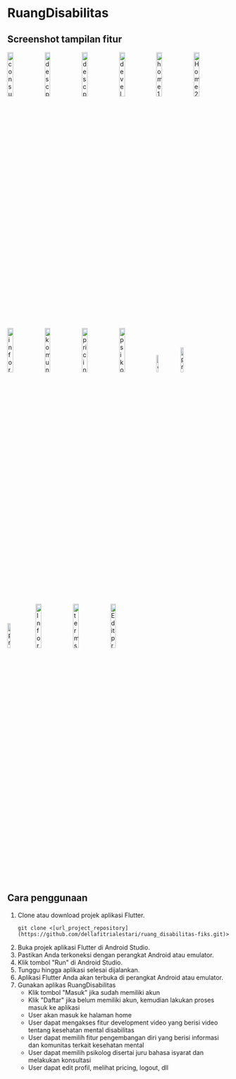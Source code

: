 # RuangDisabilitas

**Screenshot tampilan fitur** 
---
<img src="https://github.com/dellafitrialestari/ruang_disabilitas-fiks/assets/96574196/100acaf6-3356-4be8-8be0-8fd083c9bbe0" alt="consult" style="width: 16%">
<img src="https://github.com/dellafitrialestari/ruang_disabilitas-fiks/assets/96574196/4897a5da-1621-4e57-bcdb-f7e5b2683a9a" alt="desc psikolog(1)" style="width:16%">
<img src="https://github.com/dellafitrialestari/ruang_disabilitas-fiks/assets/96574196/be08761a-7b97-4397-810e-8c9ecd256aaa" alt="desc psikolog(2)" style="width:16%">
<img src="https://github.com/dellafitrialestari/ruang_disabilitas-fiks/assets/96574196/5756eee7-fd1f-4958-9826-a7b5b46cf1a6" alt="development video" style="width:16%">
<img src="https://github.com/dellafitrialestari/ruang_disabilitas-fiks/assets/96574196/f4662042-c00b-40dd-9c9d-c3661c2869e4" alt="home 1" style="width:16%">
<img src="https://github.com/dellafitrialestari/ruang_disabilitas-fiks/assets/96574196/9f62108f-9692-4821-b8f1-1d6cd69dca69" alt="Home 2" style="width:16%">
<img src="https://github.com/dellafitrialestari/ruang_disabilitas-fiks/assets/96574196/c7a23fec-e316-47c8-9295-0a2b815173c4" alt="informasi" style="width:16%">
<img src="https://github.com/dellafitrialestari/ruang_disabilitas-fiks/assets/96574196/a5f604be-c275-4e07-b5be-2ea6ddf7f41f" alt="komunitas" style="width:16%">
<img src="https://github.com/dellafitrialestari/ruang_disabilitas-fiks/assets/96574196/b5ae5777-e299-4faa-ba60-ff4062e778a7" alt="pricing(1)" style="width:16%">
<img src="https://github.com/dellafitrialestari/ruang_disabilitas-fiks/assets/96574196/fd938a09-87c4-4966-8039-34903172e091" alt="psikolog-list" style="width:16%">
<img src="https://github.com/dellafitrialestari/ruang_disabilitas-fiks/assets/96574196/1d43b64c-3b0d-4393-9548-9bd1433e95b6" alt="desc psikolog" style="width:10%">
<img src="https://github.com/dellafitrialestari/ruang_disabilitas-fiks/assets/96574196/bb670e9b-75fa-4bb4-b372-3ef6c8abe37b" alt="pricing" style="width:12%">
<img src="https://github.com/dellafitrialestari/ruang_disabilitas-fiks/assets/96574196/6be50b84-6c99-4080-b6a7-e82c848aa173" alt="profil" style="width:12%">
<img src="https://github.com/dellafitrialestari/ruang_disabilitas-fiks/assets/96574196/2134b3fa-6342-4364-9821-271973be7f5e" alt="Information" style="width:16%">
<img src="https://github.com/dellafitrialestari/ruang_disabilitas-fiks/assets/96574196/88769030-abad-4f12-bc4d-bd40d97ffb12" alt="terms&condition" style="width:16%">
<img src="https://github.com/dellafitrialestari/ruang_disabilitas-fiks/assets/96574196/fd366270-9f39-4095-9375-afd5ad5b405b" alt="Edit profil" style="width:16%">

**Cara penggunaan** 
---
1. Clone atau download projek aplikasi Flutter.
   ```
   git clone <[url_project_repository](https://github.com/dellafitrialestari/ruang_disabilitas-fiks.git)>
   ```
3. Buka projek aplikasi Flutter di Android Studio.
4. Pastikan Anda terkoneksi dengan perangkat Android atau emulator.
5. Klik tombol "Run" di Android Studio.
6. Tunggu hingga aplikasi selesai dijalankan.
7. Aplikasi Flutter Anda akan terbuka di perangkat Android atau emulator.
8. Gunakan aplikas RuangDisabilitas
     * Klik tombol "Masuk" jika sudah memiliki akun
     * Klik "Daftar" jika belum memiliki akun, kemudian lakukan proses masuk ke aplikasi
     * User akan masuk ke halaman home
     * User dapat mengakses fitur development video yang berisi video tentang kesehatan mental disabilitas
     * User dapat memilih fitur pengembangan diri yang berisi informasi dan komunitas terkait kesehatan mental
     * User dapat memilih psikolog disertai juru bahasa isyarat dan melakukan konsultasi
     * User dapat edit profil, melihat pricing, logout, dll

